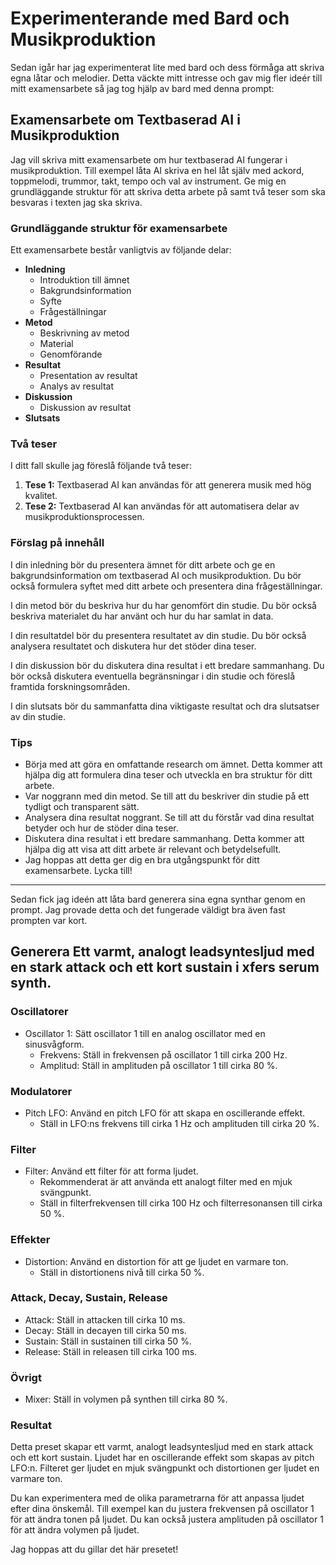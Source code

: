 # Experimenterande med Bard och Musikproduktion

Sedan igår har jag experimenterat lite med bard och dess förmåga att skriva egna låtar och melodier. Detta väckte mitt intresse och gav mig fler ideér till mitt examensarbete så jag tog hjälp av bard med denna prompt:

## Examensarbete om Textbaserad AI i Musikproduktion

Jag vill skriva mitt examensarbete om hur textbaserad AI fungerar i musikproduktion. Till exempel låta AI skriva en hel låt själv med ackord, toppmelodi, trummor, takt, tempo och val av instrument. Ge mig en grundläggande struktur för att skriva detta arbete på samt två teser som ska besvaras i texten jag ska skriva.

### Grundläggande struktur för examensarbete

Ett examensarbete består vanligtvis av följande delar:

- **Inledning**
  - Introduktion till ämnet
  - Bakgrundsinformation
  - Syfte
  - Frågeställningar
- **Metod**
  - Beskrivning av metod
  - Material
  - Genomförande
- **Resultat**
  - Presentation av resultat
  - Analys av resultat
- **Diskussion**
  - Diskussion av resultat
- **Slutsats**

### Två teser

I ditt fall skulle jag föreslå följande två teser:

1. **Tese 1:** Textbaserad AI kan användas för att generera musik med hög kvalitet.
2. **Tese 2:** Textbaserad AI kan användas för att automatisera delar av musikproduktionsprocessen.

### Förslag på innehåll

I din inledning bör du presentera ämnet för ditt arbete och ge en bakgrundsinformation om textbaserad AI och musikproduktion. Du bör också formulera syftet med ditt arbete och presentera dina frågeställningar.

I din metod bör du beskriva hur du har genomfört din studie. Du bör också beskriva materialet du har använt och hur du har samlat in data.

I din resultatdel bör du presentera resultatet av din studie. Du bör också analysera resultatet och diskutera hur det stöder dina teser.

I din diskussion bör du diskutera dina resultat i ett bredare sammanhang. Du bör också diskutera eventuella begränsningar i din studie och föreslå framtida forskningsområden.

I din slutsats bör du sammanfatta dina viktigaste resultat och dra slutsatser av din studie.

### Tips

- Börja med att göra en omfattande research om ämnet. Detta kommer att hjälpa dig att formulera dina teser och utveckla en bra struktur för ditt arbete.
- Var noggrann med din metod. Se till att du beskriver din studie på ett tydligt och transparent sätt.
- Analysera dina resultat noggrant. Se till att du förstår vad dina resultat betyder och hur de stöder dina teser.
- Diskutera dina resultat i ett bredare sammanhang. Detta kommer att hjälpa dig att visa att ditt arbete är relevant och betydelsefullt.
- Jag hoppas att detta ger dig en bra utgångspunkt för ditt examensarbete. Lycka till!

---

Sedan fick jag ideén att låta bard generera sina egna synthar genom en prompt. Jag provade detta och det fungerade väldigt bra även fast prompten var kort.

## Generera Ett varmt, analogt leadsyntesljud med en stark attack och ett kort sustain i xfers serum synth.

### Oscillatorer

- Oscillator 1: Sätt oscillator 1 till en analog oscillator med en sinusvågform.
  - Frekvens: Ställ in frekvensen på oscillator 1 till cirka 200 Hz.
  - Amplitud: Ställ in amplituden på oscillator 1 till cirka 80 %.

### Modulatorer

- Pitch LFO: Använd en pitch LFO för att skapa en oscillerande effekt.
  - Ställ in LFO:ns frekvens till cirka 1 Hz och amplituden till cirka 20 %.

### Filter

- Filter: Använd ett filter för att forma ljudet.
  - Rekommenderat är att använda ett analogt filter med en mjuk svängpunkt.
  - Ställ in filterfrekvensen till cirka 100 Hz och filterresonansen till cirka 50 %.

### Effekter

- Distortion: Använd en distortion för att ge ljudet en varmare ton.
  - Ställ in distortionens nivå till cirka 50 %.

### Attack, Decay, Sustain, Release

- Attack: Ställ in attacken till cirka 10 ms.
- Decay: Ställ in decayen till cirka 50 ms.
- Sustain: Ställ in sustainen till cirka 50 %.
- Release: Ställ in releasen till cirka 100 ms.

### Övrigt

- Mixer: Ställ in volymen på synthen till cirka 80 %.

### Resultat

Detta preset skapar ett varmt, analogt leadsyntesljud med en stark attack och ett kort sustain. Ljudet har en oscillerande effekt som skapas av pitch LFO:n. Filteret ger ljudet en mjuk svängpunkt och distortionen ger ljudet en varmare ton.

Du kan experimentera med de olika parametrarna för att anpassa ljudet efter dina önskemål. Till exempel kan du justera frekvensen på oscillator 1 för att ändra tonen på ljudet. Du kan också justera amplituden på oscillator 1 för att ändra volymen på ljudet.

Jag hoppas att du gillar det här presetet!
